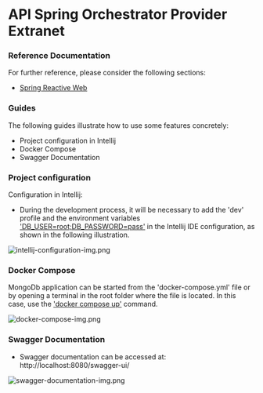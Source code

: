 # API Spring Orchestrator Provider Extranet

### Reference Documentation

For further reference, please consider the following sections:

* [Spring Reactive Web](https://docs.spring.io/spring-boot/docs/2.7.2/reference/htmlsingle/#web.reactive)

### Guides

The following guides illustrate how to use some features concretely:

- Project configuration in Intellij
- Docker Compose
- Swagger Documentation

### Project configuration

Configuration in Intellij:
- During the development process, it will be necessary to add the 'dev' profile and the environment variables ['DB_USER=root;DB_PASSWORD=pass']() in the Intellij IDE configuration, as shown in the following illustration.

![intellij-configuration-img.png](doc/intellij-configuration-img.png)

### Docker Compose

MongoDb application can be started from the 'docker-compose.yml' file or by opening a terminal in the root folder where the file is located. In this case, use the ['docker compose up']() command.

![docker-compose-img.png](doc/docker-compose-img.png)

### Swagger Documentation
- Swagger documentation can be accessed at: http://localhost:8080/swagger-ui/

![swagger-documentation-img.png](doc/swagger-documentation-img.png)